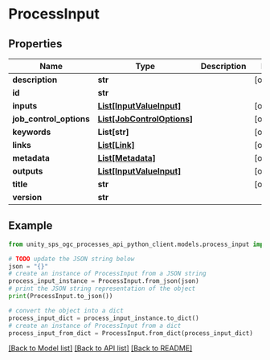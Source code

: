 # ProcessInput


## Properties

Name | Type | Description | Notes
------------ | ------------- | ------------- | -------------
**description** | **str** |  | [optional]
**id** | **str** |  |
**inputs** | [**List[InputValueInput]**](InputValueInput.md) |  | [optional]
**job_control_options** | [**List[JobControlOptions]**](JobControlOptions.md) |  | [optional]
**keywords** | **List[str]** |  | [optional]
**links** | [**List[Link]**](Link.md) |  | [optional]
**metadata** | [**List[Metadata]**](Metadata.md) |  | [optional]
**outputs** | [**List[InputValueInput]**](InputValueInput.md) |  | [optional]
**title** | **str** |  | [optional]
**version** | **str** |  |

## Example

```python
from unity_sps_ogc_processes_api_python_client.models.process_input import ProcessInput

# TODO update the JSON string below
json = "{}"
# create an instance of ProcessInput from a JSON string
process_input_instance = ProcessInput.from_json(json)
# print the JSON string representation of the object
print(ProcessInput.to_json())

# convert the object into a dict
process_input_dict = process_input_instance.to_dict()
# create an instance of ProcessInput from a dict
process_input_from_dict = ProcessInput.from_dict(process_input_dict)
```
[[Back to Model list]](../README.md#documentation-for-models) [[Back to API list]](../README.md#documentation-for-api-endpoints) [[Back to README]](../README.md)
